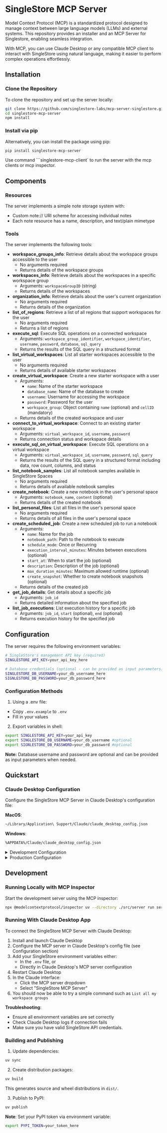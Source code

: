 # SingleStore MCP Server

Model Context Protocol (MCP) is a standardized protocol designed to manage context between large language models (LLMs) and external systems. This repository provides an installer and an MCP Server for Singlestore, enabling seamless integration.

With MCP, you can use Claude Desktop or any compatible MCP client to interact with SingleStore using natural language, making it easier to perform complex operations effortlessly.

## Installation

### Clone the Repository

To clone the repository and set up the server locally:

```bash
git clone https://github.com/singlestore-labs/mcp-server-singlestore.git
cd singlestore-mcp-server
npm install
```

### Install via pip

Alternatively, you can install the package using pip:

```bash
pip install singlestore-mcp-server
```
Use command ```singlestore-mcp-client` to run the server with the mcp clients or mcp inspector.

## Components

### Resources

The server implements a simple note storage system with:
- Custom note:// URI scheme for accessing individual notes
- Each note resource has a name, description, and text/plain mimetype

### Tools

The server implements the following tools:
- **workspace_groups_info**: Retrieve details about the workspace groups accessible to the user
  - No arguments required
  - Returns details of the workspace groups
- **workspaces_info**: Retrieve details about the workspaces in a specific workspace group
  - Arguments: `workspaceGroupID` (string)
  - Returns details of the workspaces
- **organization_info**: Retrieve details about the user's current organization
  - No arguments required
  - Returns details of the organization
- **list_of_regions**: Retrieve a list of all regions that support workspaces for the user
  - No arguments required
  - Returns a list of regions
- **execute_sql**: Execute SQL operations on a connected workspace
  - Arguments: `workspace_group_identifier`, `workspace_identifier`, `username`, `password`, `database`, `sql_query`
  - Returns the results of the SQL query in a structured format
- **list_virtual_workspaces**: List all starter workspaces accessible to the user
  - No arguments required
  - Returns details of available starter workspaces
- **create_virtual_workspace**: Create a new starter workspace with a user
  - Arguments: 
    - `name`: Name of the starter workspace
    - `database_name`: Name of the database to create
    - `username`: Username for accessing the workspace
    - `password`: Password for the user
    - `workspace_group`: Object containing `name` (optional) and `cellID` (mandatory)
  - Returns details of the created workspace and user
- **connect_to_virtual_workspace**: Connect to an existing starter workspace
  - Arguments: `virtual_workspace_id`, `username`, `password`
  - Returns connection status and workspace details
- **execute_sql_on_virtual_workspace**: Execute SQL operations on a virtual workspace
  - Arguments: `virtual_workspace_id`, `username`, `password`, `sql_query`
  - Returns the results of the SQL query in a structured format including data, row count, columns, and status
- **list_notebook_samples**: List all notebook samples available in SingleStore Spaces
  - No arguments required
  - Returns details of available notebook samples
- **create_notebook**: Create a new notebook in the user's personal space
  - Arguments: `notebook_name`, `content` (optional)
  - Returns details of the created notebook
- **list_personal_files**: List all files in the user's personal space
  - No arguments required
  - Returns details of all files in the user's personal space
- **create_scheduled_job**: Create a new scheduled job to run a notebook
  - Arguments: 
    - `name`: Name for the job
    - `notebook_path`: Path to the notebook to execute
    - `schedule_mode`: Once or Recurring
    - `execution_interval_minutes`: Minutes between executions (optional)
    - `start_at`: When to start the job (optional)
    - `description`: Description of the job (optional)
    - `max_duration_minutes`: Maximum allowed runtime (optional)
    - `create_snapshot`: Whether to create notebook snapshots (optional)
  - Returns details of the created job
- **get_job_details**: Get details about a specific job
  - Arguments: `job_id`
  - Returns detailed information about the specified job
- **list_job_executions**: List execution history for a specific job
  - Arguments: `job_id`, `start` (optional), `end` (optional)
  - Returns execution history for the specified job

## Configuration

The server requires the following environment variables:

```bash
# SingleStore's management API key (required)
SINGLESTORE_API_KEY=your_api_key_here

# Database credentials (optional - can be provided as input parameters)
SINGLESTORE_DB_USERNAME=your_db_username_here
SIGNLESTORE_DB_PASSWORD=your_db_password_here
```

### Configuration Methods

1. Using a .env file:
  - Copy `.env.example` to `.env`
  - Fill in your values

2. Export variables in shell:
  ```bash
  export SINGLESTORE_API_KEY=your_api_key
  export SINGLESTORE_DB_USERNAME=your_db_username #optional
  export SIGNLESTORE_DB_PASSWORD=your_db_password #optional
  ```

**Note:** Database username and password are optional and can be provided as input parameters when needed.

## Quickstart

### Claude Desktop Configuration

Configure the SingleStore MCP Server in Claude Desktop's configuration file:

**MacOS**:
```bash
~/Library/Application\ Support/Claude/claude_desktop_config.json
```

**Windows**:
```bash
%APPDATA%/Claude/claude_desktop_config.json
```

<details>
  <summary>Development Configuration</summary>
  
```json
{
  "mcpServers": {
    "SingleStore MCP Server": {
      "command": "uv",
      "args": [
        "--directory",
        "/home/prodrigues/Desktop/mcp-server/my-server",
        "run",
        "my-server"
      ]
    }
  }
}
```
</details>

<details>
  <summary>Production Configuration</summary>
  
```json
{
  "mcpServers": {
    "SingleStore MCP Server": {
      "command": "uvx",
      "args": [
        "my-server"
      ]
    }
  }
}
```
</details>

## Development

### Running Locally with MCP Inspector

Start the development server using the MCP inspector:

```bash
npx @modelcontextprotocol/inspector uv --directory ./src/server run server.py
```

### Running With Claude Desktop App

To connect the SingleStore MCP Server with Claude Desktop:

1. Install and launch Claude Desktop
2. Configure the MCP server in Claude Desktop's config file (see Configuration section)
3. Add your SingleStore environment variables either:
    - In the `.env` file, or
    - Directly in Claude Desktop's MCP server configuration
4. Restart Claude Desktop
5. In the Claude interface:
    - Click the MCP server dropdown
    - Select "SingleStore MCP Server"
6. You should now be able to try a simple command such as `List all my workspace groups`

**Troubleshooting**:
- Ensure all environment variables are set correctly
- Check Claude Desktop logs if connection fails
- Make sure you have valid SingleStore API credentials.

### Building and Publishing

1. Update dependencies:
```bash
uv sync
```

2. Create distribution packages:
```bash
uv build
```
This generates source and wheel distributions in `dist/`.

3. Publish to PyPI:
```bash
uv publish
```

**Note**: Set your PyPI token via environment variable:
```bash
export PYPI_TOKEN=your_token_here
```
